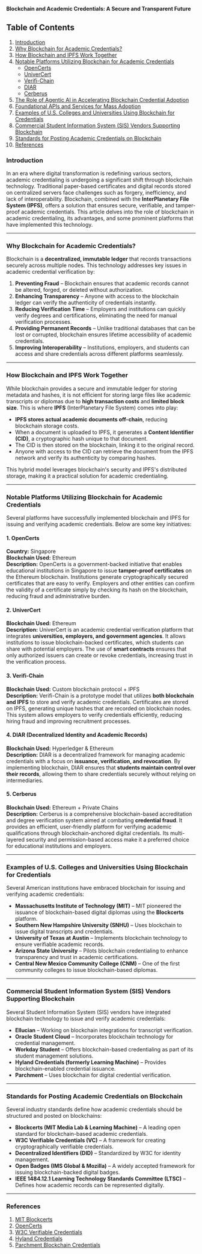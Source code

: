 **Blockchain and Academic Credentials: A Secure and Transparent Future**

## **Table of Contents**
1. [Introduction](#introduction)
2. [Why Blockchain for Academic Credentials?](#why-blockchain-for-academic-credentials)
3. [How Blockchain and IPFS Work Together](#how-blockchain-and-ipfs-work-together)
4. [Notable Platforms Utilizing Blockchain for Academic Credentials](#notable-platforms-utilizing-blockchain-for-academic-credentials)
    - [OpenCerts](#1-opencerts)
    - [UniverCert](#2-univercert)
    - [Verifi-Chain](#3-verifi-chain)
    - [DIAR](#4-diar-decentralized-identity-and-academic-records)
    - [Cerberus](#5-cerberus)
5. [The Role of Agentic AI in Accelerating Blockchain Credential Adoption](#the-role-of-agentic-ai-in-accelerating-blockchain-credential-adoption)
6. [Foundational APIs and Services for Mass Adoption](#foundational-apis-and-services-for-mass-adoption)
7. [Examples of U.S. Colleges and Universities Using Blockchain for Credentials](#examples-of-us-colleges-and-universities-using-blockchain-for-credentials)
8. [Commercial Student Information System (SIS) Vendors Supporting Blockchain](#commercial-student-information-system-sis-vendors-supporting-blockchain)
9. [Standards for Posting Academic Credentials on Blockchain](#standards-for-posting-academic-credentials-on-blockchain)
10. [References](#references)

### **Introduction**
In an era where digital transformation is redefining various sectors, academic credentialing is undergoing a significant shift through blockchain technology. Traditional paper-based certificates and digital records stored on centralized servers face challenges such as forgery, inefficiency, and lack of interoperability. Blockchain, combined with the **InterPlanetary File System (IPFS)**, offers a solution that ensures secure, verifiable, and tamper-proof academic credentials. This article delves into the role of blockchain in academic credentialing, its advantages, and some prominent platforms that have implemented this technology.

---

### **Why Blockchain for Academic Credentials?**
Blockchain is a **decentralized, immutable ledger** that records transactions securely across multiple nodes. This technology addresses key issues in academic credential verification by:

1. **Preventing Fraud** – Blockchain ensures that academic records cannot be altered, forged, or deleted without authorization.
2. **Enhancing Transparency** – Anyone with access to the blockchain ledger can verify the authenticity of credentials instantly.
3. **Reducing Verification Time** – Employers and institutions can quickly verify degrees and certifications, eliminating the need for manual verification processes.
4. **Providing Permanent Records** – Unlike traditional databases that can be lost or corrupted, blockchain ensures lifetime accessibility of academic credentials.
5. **Improving Interoperability** – Institutions, employers, and students can access and share credentials across different platforms seamlessly.

---

### **How Blockchain and IPFS Work Together**
While blockchain provides a secure and immutable ledger for storing metadata and hashes, it is not efficient for storing large files like academic transcripts or diplomas due to **high transaction costs** and **limited block size**. This is where **IPFS** (InterPlanetary File System) comes into play:

- **IPFS stores actual academic documents off-chain**, reducing blockchain storage costs.
- When a document is uploaded to IPFS, it generates a **Content Identifier (CID)**, a cryptographic hash unique to that document.
- The CID is then stored on the blockchain, linking it to the original record.
- Anyone with access to the CID can retrieve the document from the IPFS network and verify its authenticity by comparing hashes.

This hybrid model leverages blockchain's security and IPFS's distributed storage, making it a practical solution for academic credentialing.

---

### **Notable Platforms Utilizing Blockchain for Academic Credentials**
Several platforms have successfully implemented blockchain and IPFS for issuing and verifying academic credentials. Below are some key initiatives:

#### **1. OpenCerts**
**Country:** Singapore  
**Blockchain Used:** Ethereum  
**Description:**
OpenCerts is a government-backed initiative that enables educational institutions in Singapore to issue **tamper-proof certificates** on the Ethereum blockchain. Institutions generate cryptographically secured certificates that are easy to verify. Employers and other entities can confirm the validity of a certificate simply by checking its hash on the blockchain, reducing fraud and administrative burden.

#### **2. UniverCert**
**Blockchain Used:** Ethereum  
**Description:**
UniverCert is an academic credential verification platform that integrates **universities, employers, and government agencies**. It allows institutions to issue blockchain-backed certificates, which students can share with potential employers. The use of **smart contracts** ensures that only authorized issuers can create or revoke credentials, increasing trust in the verification process.

#### **3. Verifi-Chain**
**Blockchain Used:** Custom blockchain protocol + IPFS  
**Description:**
Verifi-Chain is a prototype model that utilizes **both blockchain and IPFS** to store and verify academic credentials. Certificates are stored on IPFS, generating unique hashes that are recorded on blockchain nodes. This system allows employers to verify credentials efficiently, reducing hiring fraud and improving recruitment processes.

#### **4. DIAR (Decentralized Identity and Academic Records)**
**Blockchain Used:** Hyperledger & Ethereum  
**Description:**
DIAR is a decentralized framework for managing academic credentials with a focus on **issuance, verification, and revocation**. By implementing blockchain, DIAR ensures that **students maintain control over their records**, allowing them to share credentials securely without relying on intermediaries.

#### **5. Cerberus**
**Blockchain Used:** Ethereum + Private Chains  
**Description:**
Cerberus is a comprehensive blockchain-based accreditation and degree verification system aimed at combating **credential fraud**. It provides an efficient, user-friendly platform for verifying academic qualifications through blockchain-anchored digital credentials. Its multi-layered security and permission-based access make it a preferred choice for educational institutions and employers.

---

### **Examples of U.S. Colleges and Universities Using Blockchain for Credentials**
Several American institutions have embraced blockchain for issuing and verifying academic credentials:

- **Massachusetts Institute of Technology (MIT)** – MIT pioneered the issuance of blockchain-based digital diplomas using the **Blockcerts** platform.
- **Southern New Hampshire University (SNHU)** – Uses blockchain to issue digital transcripts and credentials.
- **University of Texas at Austin** – Implements blockchain technology to ensure verifiable academic records.
- **Arizona State University** – Pilots blockchain credentialing to enhance transparency and trust in academic certifications.
- **Central New Mexico Community College (CNM)** – One of the first community colleges to issue blockchain-based diplomas.

---

### **Commercial Student Information System (SIS) Vendors Supporting Blockchain**
Several Student Information System (SIS) vendors have integrated blockchain technology to issue and verify academic credentials:

- **Ellucian** – Working on blockchain integrations for transcript verification.
- **Oracle Student Cloud** – Incorporates blockchain technology for credential management.
- **Workday Student** – Offers blockchain-based credentialing as part of its student management solutions.
- **Hyland Credentials (formerly Learning Machine)** – Provides blockchain-enabled credential issuance.
- **Parchment** – Uses blockchain for digital credential verification.

---

### **Standards for Posting Academic Credentials on Blockchain**
Several industry standards define how academic credentials should be structured and posted on blockchains:

- **Blockcerts (MIT Media Lab & Learning Machine)** – A leading open standard for blockchain-based academic credentials.
- **W3C Verifiable Credentials (VC)** – A framework for creating cryptographically verifiable credentials.
- **Decentralized Identifiers (DID)** – Standardized by W3C for identity management.
- **Open Badges (IMS Global & Mozilla)** – A widely accepted framework for issuing blockchain-backed digital badges.
- **IEEE 1484.12.1 Learning Technology Standards Committee (LTSC)** – Defines how academic records can be represented digitally.

---

### **References**
1. [MIT Blockcerts](https://www.blockcerts.org/)
2. [OpenCerts](https://opencerts.io/)
3. [W3C Verifiable Credentials](https://www.w3.org/TR/vc-data-model/)
4. [Hyland Credentials](https://www.hyland.com/en/resources/articles/digital-credentials)
5. [Parchment Blockchain Credentials](https://www.parchment.com/)


